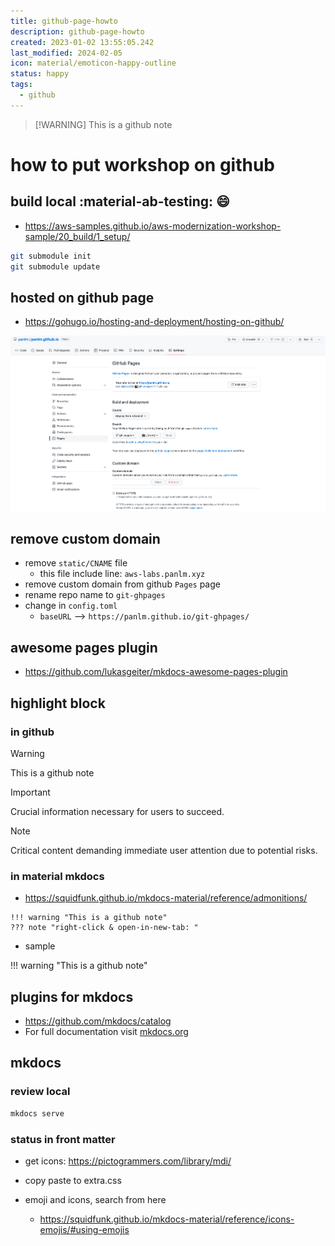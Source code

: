 ```yaml
---
title: github-page-howto
description: github-page-howto
created: 2023-01-02 13:55:05.242
last_modified: 2024-02-05
icon: material/emoticon-happy-outline
status: happy
tags:
  - github
---
```


> [!WARNING] This is a github note

# how to put workshop on github 

## build local :material-ab-testing: :smile:

- https://aws-samples.github.io/aws-modernization-workshop-sample/20_build/1_setup/

```sh
git submodule init
git submodule update
```


## hosted on github page

- https://gohugo.io/hosting-and-deployment/hosting-on-github/

![github-page-howto-1.png](../git-attachment/github-page-howto-1.png)


## remove custom domain

- remove `static/CNAME` file
    - this file include line: `aws-labs.panlm.xyz`
- remove custom domain from github `Pages` page
- rename repo name to `git-ghpages`
- change in `config.toml`
    - `baseURL` --> `https://panlm.github.io/git-ghpages/`

## awesome pages plugin

- https://github.com/lukasgeiter/mkdocs-awesome-pages-plugin


## highlight block
### in github

> [!WARNING] 
> This is a github note

> [!IMPORTANT]  
> Crucial information necessary for users to succeed.

> [!NOTE]  
> Critical content demanding immediate user attention due to potential risks.

### in material mkdocs

- https://squidfunk.github.io/mkdocs-material/reference/admonitions/
```
!!! warning "This is a github note"
??? note "right-click & open-in-new-tab: "
```
- sample

!!! warning "This is a github note"

## plugins for mkdocs

- https://github.com/mkdocs/catalog
- For full documentation visit [mkdocs.org](https://www.mkdocs.org)


## mkdocs
### review local
```sh
mkdocs serve
```

### status in front matter
- get icons: https://pictogrammers.com/library/mdi/
- copy paste to extra.css

- emoji and icons, search from here
    - https://squidfunk.github.io/mkdocs-material/reference/icons-emojis/#using-emojis
